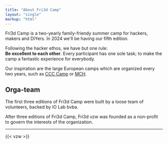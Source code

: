 ```yaml
---
title: "About Fri3d Camp"
layout: "single"
markup: "html"
---
```

<div class="block--centered">
	<p>Fri3d Camp is a two-yearly family-friendy summer camp for hackers, makers and DIYers. In 2024 we'll be having our fifth edition.</p>
	<p>Following the hacker ethos, we have but one rule:<br>
		<strong>Be excellent to each other</strong>. Every participant has one sole task; to make the camp a fantastic experience for everybody.</p>
	<p>Our inspiration are the large European camps which are organized every two years, such as <a href="https://events.ccc.de/camp/">CCC Camp</a> or <a href="https://mch2022.org">MCH</a>.</p>
	<h2>Orga-team</h2>
	<p>The first three editions of Fri3d Camp were built by a loose team of volunteers, backed by IO Lab bvba.</p>
	<p>After three editions of Fri3d Camp, Fri3d vzw was founded as a non-profit to govern the interests of the organization.</p>
</div>
<hr class="gridrule" />
<div class="block--centered">
	{{< vzw >}}
</div>
